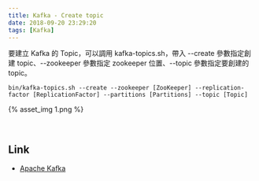 ```yaml
---
title: Kafka - Create topic
date: 2018-09-20 23:29:20
tags: [Kafka]
---
```


要建立 Kafka 的 Topic，可以調用 kafka-topics.sh，帶入 --create 參數指定創建 topic、--zookeeper 參數指定 zookeeper 位置、--topic 參數指定要創建的 topic。  

<!-- More -->

    bin/kafka-topics.sh --create --zookeeper [ZooKeeper] --replication-factor [ReplicationFactor] --partitions [Partitions] --topic [Topic]

{% asset_img 1.png %}
 
<br/>


Link
----
* [Apache Kafka](https://kafka.apache.org/quickstart)
